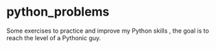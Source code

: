 # python_problems

Some exercises to practice and improve my Python skills , the goal is to reach the level of a
Pythonic guy.